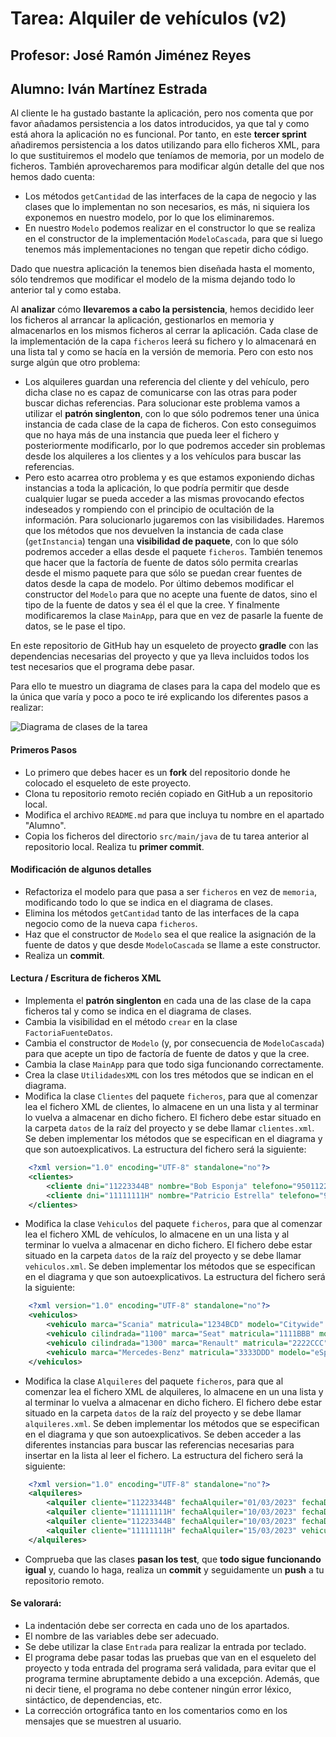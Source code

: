 # Tarea: Alquiler de vehículos (v2)
## Profesor: José Ramón Jiménez Reyes
## Alumno: Iván Martínez Estrada

Al cliente le ha gustado bastante la aplicación, pero nos comenta que por favor añadamos persistencia a los datos introducidos, ya que tal y como está ahora la aplicación no es funcional. Por tanto, en este **tercer sprint** añadiremos persistencia a los datos utilizando para ello ficheros XML, para lo que sustituiremos el modelo que teníamos de memoria, por un modelo de ficheros. También aprovecharemos para modificar algún detalle del que nos hemos dado cuenta:

- Los métodos `getCantidad` de las interfaces de la capa de negocio y las clases que lo implementan no son necesarios, es más, ni siquiera los exponemos en nuestro modelo, por lo que los eliminaremos.
- En nuestro `Modelo` podemos realizar en el constructor lo que se realiza en el constructor de la implementación `ModeloCascada`, para que si luego tenemos más implementaciones no tengan que repetir dicho código.

Dado que nuestra aplicación la tenemos bien diseñada hasta el momento, sólo tendremos que modificar el modelo de la misma dejando todo lo anterior tal y como estaba.

Al **analizar** cómo **llevaremos a cabo la persistencia**, hemos decidido leer los ficheros al arrancar la aplicación, gestionarlos en memoria y almacenarlos en los mismos ficheros al cerrar la aplicación. Cada clase de la implementación de la capa `ficheros` leerá su fichero y lo almacenará en una lista tal y como se hacía en la versión de memoria. Pero con esto nos surge algún que otro problema:

- Los alquileres guardan una referencia del cliente y del vehículo, pero dicha clase no es capaz de comunicarse con las otras para poder buscar dichas referencias. Para solucionar este problema vamos a utilizar el **patrón singlenton**, con lo que sólo podremos tener una única instancia de cada clase de la capa de ficheros. Con esto conseguimos que no haya más de una instancia que pueda leer el fichero y posteriormente modificarlo, por lo que podremos acceder sin problemas desde los alquileres a los clientes y a los vehículos para buscar las referencias.
- Pero esto acarrea otro problema y es que estamos exponiendo dichas instancias a toda la aplicación, lo que podría permitir que desde cualquier lugar se pueda acceder a las mismas provocando efectos indeseados y rompiendo con el principio de ocultación de la información. Para solucionarlo jugaremos con las visibilidades. Haremos que los métodos que nos devuelven la instancia de cada clase (`getInstancia`) tengan una **visibilidad de paquete**, con lo que sólo podremos acceder a ellas desde el paquete `ficheros`. También tenemos que hacer que la factoría de fuente de datos sólo permita crearlas desde el mismo paquete para que sólo se puedan crear fuentes de datos desde la capa de modelo. Por último debemos modificar el constructor del `Modelo` para que no acepte una fuente de datos, sino el tipo de la fuente de datos y sea él el que la cree. Y finalmente modificaremos la clase `MainApp`, para que en vez de pasarle la fuente de datos, se le pase el tipo.


En este repositorio de GitHub hay un esqueleto de proyecto **gradle** con las dependencias necesarias del proyecto y que ya lleva incluidos todos los test necesarios que el programa debe pasar.

Para ello te muestro un diagrama de clases para la capa del modelo que es la única que varía y poco a poco te iré explicando los diferentes pasos a realizar:

![Diagrama de clases de la tarea](src/main/resources/uml/alquilerVehiculos.png)


#### Primeros Pasos
- Lo primero que debes hacer es un **fork** del repositorio donde he colocado el esqueleto de este proyecto.
- Clona tu repositorio remoto recién copiado en GitHub a un repositorio local.
- Modifica el archivo `README.md` para que incluya tu nombre en el apartado "Alumno".
- Copia los ficheros del directorio `src/main/java` de tu tarea anterior al repositorio local. Realiza tu **primer commit**.


#### Modificación de algunos detalles
- Refactoriza el modelo para que pasa a ser `ficheros` en vez de `memoria`, modificando todo lo que se indica en el diagrama de clases.
- Elimina los métodos `getCantidad` tanto de las interfaces de la capa negocio como de la nueva capa `ficheros`.
- Haz que el constructor de `Modelo` sea el que realice la asignación de la fuente de datos y que desde `ModeloCascada` se llame a este constructor.
- Realiza un **commit**.



#### Lectura / Escritura de ficheros XML
- Implementa el **patrón singlenton** en cada una de las clase de la capa ficheros tal y como se indica en el diagrama de clases.
- Cambia la visibilidad en el método `crear` en la clase `FactoriaFuenteDatos`.
- Cambia el constructor de `Modelo` (y, por consecuencia de `ModeloCascada`) para que acepte un tipo de factoría de fuente de datos y que la cree.
- Cambia la clase `MainApp` para que todo siga funcionando correctamente.
- Crea la clase `UtilidadesXML`  con los tres métodos que se indican en el diagrama.
- Modifica la clase `Clientes` del paquete `ficheros`, para que al comenzar lea el fichero XML de clientes, lo almacene en un una lista y al terminar lo vuelva a almacenar en dicho fichero. El fichero debe estar situado en la carpeta `datos` de la raíz del proyecto y se debe llamar `clientes.xml`. Se deben implementar los métodos que se especifican en el diagrama y que son autoexplicativos. La estructura del fichero será la siguiente:

~~~XML
	<?xml version="1.0" encoding="UTF-8" standalone="no"?>
	<clientes>
		<cliente dni="11223344B" nombre="Bob Esponja" telefono="950112233"/>
		<cliente dni="11111111H" nombre="Patricio Estrella" telefono="950111111"/>
	</clientes>
~~~

- Modifica la clase `Vehiculos` del paquete `ficheros`, para que al comenzar lea el fichero XML de vehículos, lo almacene en un una lista y al terminar lo vuelva a almacenar en dicho fichero. El fichero debe estar situado en la carpeta `datos` de la raíz del proyecto y se debe llamar `vehiculos.xml`. Se deben implementar los métodos que se especifican en el diagrama y que son autoexplicativos. La estructura del fichero será la siguiente:

~~~XML
    <?xml version="1.0" encoding="UTF-8" standalone="no"?>
    <vehiculos>
        <vehiculo marca="Scania" matricula="1234BCD" modelo="Citywide" plazas="60" tipo="autobus"/>
        <vehiculo cilindrada="1100" marca="Seat" matricula="1111BBB" modelo="León" tipo="turismo"/>
        <vehiculo cilindrada="1300" marca="Renault" matricula="2222CCC" modelo="Megane" tipo="turismo"/>
        <vehiculo marca="Mercedes-Benz" matricula="3333DDD" modelo="eSprinter" plazas="2" pma="7000" tipo="furgoneta"/>
    </vehiculos>
~~~

- Modifica la clase `Alquileres` del paquete `ficheros`, para que al comenzar lea el fichero XML de alquileres, lo almacene en un una lista y al terminar lo vuelva a almacenar en dicho fichero. El fichero debe estar situado en la carpeta `datos` de la raíz del proyecto y se debe llamar `alquileres.xml`. Se deben implementar los métodos que se especifican en el diagrama y que son autoexplicativos. Se deben acceder a las diferentes instancias para buscar las referencias necesarias para insertar en la lista al leer el fichero. La estructura del fichero será la siguiente:

~~~XML
    <?xml version="1.0" encoding="UTF-8" standalone="no"?>
    <alquileres>
        <alquiler cliente="11223344B" fechaAlquiler="01/03/2023" fechaDevolucion="07/03/2023" vehiculo="3333DDD"/>
        <alquiler cliente="11111111H" fechaAlquiler="10/03/2023" fechaDevolucion="14/03/2023" vehiculo="1111BBB"/>
        <alquiler cliente="11223344B" fechaAlquiler="10/03/2023" fechaDevolucion="16/03/2023" vehiculo="1234BCD"/>
        <alquiler cliente="11111111H" fechaAlquiler="15/03/2023" vehiculo="2222CCC"/>
    </alquileres>
~~~

- Comprueba que las clases **pasan los test**, que **todo sigue funcionando igual** y, cuando lo haga, realiza un **commit** y seguidamente un **push** a tu repositorio remoto.



#### Se valorará:

- La indentación debe ser correcta en cada uno de los apartados.
- El nombre de las variables debe ser adecuado.
- Se debe utilizar la clase `Entrada` para realizar la entrada por teclado.
- El programa debe pasar todas las pruebas que van en el esqueleto del proyecto y toda entrada del programa será validada, para evitar que el programa termine abruptamente debido a una excepción. Además, que ni decir tiene, el programa no debe contener ningún error léxico, sintáctico, de dependencias, etc.
- La corrección ortográfica tanto en los comentarios como en los mensajes que se muestren al usuario.
